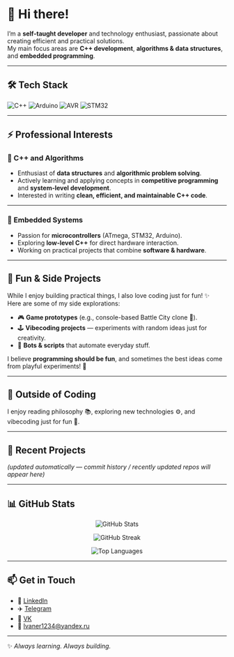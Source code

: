 # 👋 Hi there!

I’m a **self-taught developer** and technology enthusiast, passionate about creating efficient and practical solutions.  
My main focus areas are **C++ development**, **algorithms & data structures**, and **embedded programming**.  

---

## 🛠️ Tech Stack  

![C++](https://img.shields.io/badge/C++-00599C?style=for-the-badge&logo=cplusplus&logoColor=white)
![Arduino](https://img.shields.io/badge/Arduino-00979D?style=for-the-badge&logo=arduino&logoColor=white)
![AVR](https://img.shields.io/badge/AVR-EE1B24?style=for-the-badge&logoColor=white)
![STM32](https://img.shields.io/badge/STM32-03234B?style=for-the-badge&logo=STMicroelectronics&logoColor=white)

---

## ⚡ Professional Interests

### 🔹 C++ and Algorithms
- Enthusiast of **data structures** and **algorithmic problem solving**.  
- Actively learning and applying concepts in **competitive programming** and **system-level development**.  
- Interested in writing **clean, efficient, and maintainable C++ code**.  

---

### 🔹 Embedded Systems
- Passion for **microcontrollers** (ATmega, STM32, Arduino).  
- Exploring **low-level C++** for direct hardware interaction.  
- Working on practical projects that combine **software & hardware**.  

---

## 🎨 Fun & Side Projects

While I enjoy building practical things, I also love coding just for fun! ✨  
Here are some of my side explorations:

- 🎮 **Game prototypes** (e.g., console-based Battle City clone 🚀).  
- 🕹️ **Vibecoding projects** — experiments with random ideas just for creativity.  
- 🤖 **Bots & scripts** that automate everyday stuff.  

I believe **programming should be fun**, and sometimes the best ideas come from playful experiments! 🎉  

---

## 🌱 Outside of Coding  
I enjoy reading philosophy 📚, exploring new technologies ⚙️, and vibecoding just for fun 🎨.  

---

<!--START_RECENT_REPOS-->
## 🚀 Recent Projects
*(updated automatically — commit history / recently updated repos will appear here)*
<!--END_RECENT_REPOS-->

---

## 📊 GitHub Stats  

<p align="center">
  <img src="https://github-readme-stats.vercel.app/api?username=thefireatom&show_icons=true&theme=tokyonight" alt="GitHub Stats" />
</p>

<p align="center">
  <img src="https://github-readme-streak-stats.herokuapp.com/?user=thefireatom&theme=tokyonight" alt="GitHub Streak" />
</p>

<p align="center">
  <img src="https://github-readme-stats.vercel.app/api/top-langs/?username=thefireatom&layout=compact&theme=tokyonight" alt="Top Languages" />
</p>

---

## 📫 Get in Touch
- 💼 [LinkedIn](#)  
- ✈️ [Telegram](https://t.me/@tfa5643)  
- 🔵 [VK](https://vk.com/dante9364)  
- 📧 Ivaner1234@yandex.ru 

---
✨ *Always learning. Always building.*
